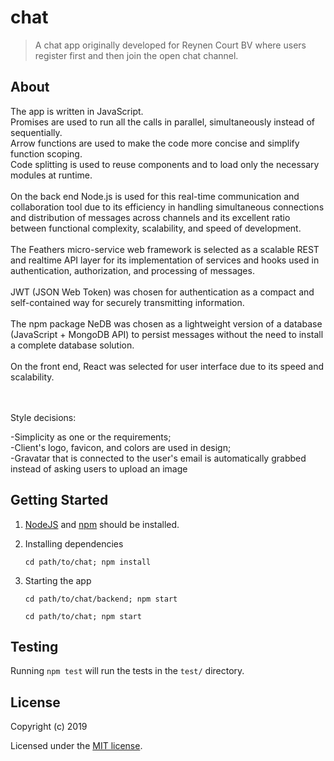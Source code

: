 # chat

> A chat app originally developed for Reynen Court BV where users register first and then join the open chat channel.


## About

The app is written in JavaScript. <br>
Promises are used to run all the calls in parallel, simultaneously instead of sequentially. <br>
Arrow functions are used to make the code more concise and simplify function scoping.<br>
Code splitting is used to reuse components and to load only the necessary modules at runtime.
<br><br>
On the back end Node.js is used for this real-time communication and collaboration tool due to its efficiency in handling simultaneous connections and distribution of messages across channels and its excellent ratio between functional complexity, scalability, and speed of development.
<br><br>
The Feathers micro-service web framework is selected as a scalable REST and realtime API layer for its implementation of services and hooks used in authentication, authorization, and processing of messages. 
<br><br>
JWT (JSON Web Token) was chosen for authentication as a compact and self-contained way for securely transmitting information.
<br><br>
The npm package NeDB was chosen as a lightweight version of a database (JavaScript + MongoDB API) to persist messages without the need to install a complete database solution.
<br><br>
On the front end, React was selected for user interface due to its speed and scalability. 

<br><br>
Style decisions:<br>

-Simplicity as one or the requirements; <br>
-Client's logo, favicon, and colors are used in design; <br>
-Gravatar that is connected to the user's email is automatically grabbed instead of asking users to upload an image<br> 



## Getting Started

1. [NodeJS](https://nodejs.org/) and [npm](https://www.npmjs.com/) should be installed.
2. Installing dependencies

    ```
    cd path/to/chat; npm install
    ```

3. Starting the app

    ```
    cd path/to/chat/backend; npm start
    ```
    ```
    cd path/to/chat; npm start
    ```

## Testing

Running `npm test` will run the tests in the `test/` directory.


## License

Copyright (c) 2019

Licensed under the [MIT license](LICENSE).

